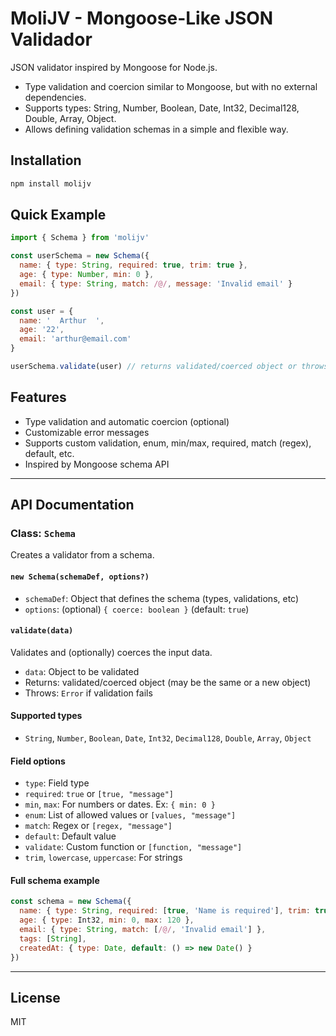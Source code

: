 # MoliJV - Mongoose-Like JSON Validador

JSON validator inspired by Mongoose for Node.js.

- Type validation and coercion similar to Mongoose, but with no external dependencies.
- Supports types: String, Number, Boolean, Date, Int32, Decimal128, Double, Array, Object.
- Allows defining validation schemas in a simple and flexible way.

## Installation

```bash
npm install molijv
```

## Quick Example

```javascript
import { Schema } from 'molijv'

const userSchema = new Schema({
  name: { type: String, required: true, trim: true },
  age: { type: Number, min: 0 },
  email: { type: String, match: /@/, message: 'Invalid email' }
})

const user = {
  name: '  Arthur  ',
  age: '22',
  email: 'arthur@email.com'
}

userSchema.validate(user) // returns validated/coerced object or throws error
```

## Features

- Type validation and automatic coercion (optional)
- Customizable error messages
- Supports custom validation, enum, min/max, required, match (regex), default, etc.
- Inspired by Mongoose schema API

---

## API Documentation

### Class: `Schema`

Creates a validator from a schema.

#### `new Schema(schemaDef, options?)`

- `schemaDef`: Object that defines the schema (types, validations, etc)
- `options`: (optional) `{ coerce: boolean }` (default: `true`)

#### `validate(data)`

Validates and (optionally) coerces the input data.

- `data`: Object to be validated
- Returns: validated/coerced object (may be the same or a new object)
- Throws: `Error` if validation fails

#### Supported types

- `String`, `Number`, `Boolean`, `Date`, `Int32`, `Decimal128`, `Double`, `Array`, `Object`

#### Field options

- `type`: Field type
- `required`: `true` or `[true, "message"]`
- `min`, `max`: For numbers or dates. Ex: `{ min: 0 }`
- `enum`: List of allowed values or `[values, "message"]`
- `match`: Regex or `[regex, "message"]`
- `default`: Default value
- `validate`: Custom function or `[function, "message"]`
- `trim`, `lowercase`, `uppercase`: For strings

#### Full schema example

```javascript
const schema = new Schema({
  name: { type: String, required: [true, 'Name is required'], trim: true },
  age: { type: Int32, min: 0, max: 120 },
  email: { type: String, match: [/@/, 'Invalid email'] },
  tags: [String],
  createdAt: { type: Date, default: () => new Date() }
})
```

---

## License

MIT
